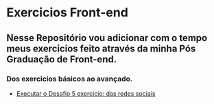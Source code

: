 

# Exercicios Front-end

## Nesse Repositório vou adicionar com o tempo meus exercicios feito através da minha Pós Graduação de Front-end.

### Dos exercicios básicos ao avançado.

* <a href="https://larytgs.github.io/Documents\Faculdade TI\Pós Front-end\Meus_exercicios_da_Facul\LinguagensEPadroesWeb\Tema1e2\index.html" target="_blank">Executar o Desafio 5 exercicio: das redes sociais</a>
